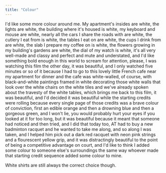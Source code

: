 ```yaml
---
title: "Colour"
---
```


I'd like some more colour around me. My apartment's insides are white, the lights are white, the building where it's housed is white, my keyboard and mouse are white, nearly all the cars I share the roads with are white, the cutlery I eat from is white, the tables I eat on are white, the cups I drink from are white, the slab I prepare my coffee on is white, the flowers growing in my building's gardens are white, the dial of my watch is white, it's all very well-made and classy and perfect and mute and understated, and I'd like something bold enough in this world to scream for attention, please, I was watching this film the other day, it was beautiful, and I only watched five minutes or so of it because I had to go to this lovely little French cafe near my apartment for dinner and the cafe was white-walled, of course, with black-and-white paintings framed in white decorating those white walls that look over the white chairs on the white tiles and we've already spoken about the travesty of the white tables, which brings me back to this film, it was beautiful, and I'd decided it was beautiful while the starting credits were rolling because every single page of those credits was a brave colour of conviction, first an edible orange and then a drowning blue and then a gorgeous green, and I won't lie, you would probably hurt your eyes if you looked at it for too long, but it was beautiful because it meant that someone had noticed and then tried, and I did that today too, AT had to buy a new badminton racquet and he wanted to take me along, and so along I was taken, and I helped him pick out a dark red racquet with neon pink strings and a flourescent yellow grip, and it was distractingly beautiful to the point of being a competitive advantage on court, and I'd like to think I added some colour to someone else's surroundings the same way whoever made that starting credit sequence added some colour to mine.  

White shirts are still always the correct choice though. 
